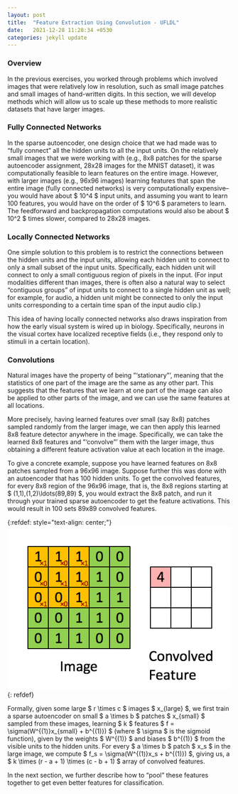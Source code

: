 ```yaml
---
layout: post
title:  "Feature Extraction Using Convolution - UFLDL"
date:   2021-12-28 11:28:34 +0530
categories: jekyll update
---
```


### Overview

In the previous exercises, you worked through problems which involved images that were relatively low in resolution, such as small image patches and small images of hand-written digits. In this section, we will develop methods which will allow us to scale up these methods to more realistic datasets that have larger images.

### Fully Connected Networks

In the sparse autoencoder, one design choice that we had made was to “fully connect” all the hidden units to all the input units. On the relatively small images that we were working with (e.g., 8x8 patches for the sparse autoencoder assignment, 28x28 images for the MNIST dataset), it was computationally feasible to learn features on the entire image. However, with larger images (e.g., 96x96 images) learning features that span the entire image (fully connected networks) is very computationally expensive–you would have about $ 10^4 $ input units, and assuming you want to learn 100 features, you would have on the order of $ 10^6 $ parameters to learn. The feedforward and backpropagation computations would also be about $ 10^2 $ times slower, compared to 28x28 images.

### Locally Connected Networks

One simple solution to this problem is to restrict the connections between the hidden units and the input units, allowing each hidden unit to connect to only a small subset of the input units. Specifically, each hidden unit will connect to only a small contiguous region of pixels in the input. (For input modalities different than images, there is often also a natural way to select “contiguous groups” of input units to connect to a single hidden unit as well; for example, for audio, a hidden unit might be connected to only the input units corresponding to a certain time span of the input audio clip.)

This idea of having locally connected networks also draws inspiration from how the early visual system is wired up in biology. Specifically, neurons in the visual cortex have localized receptive fields (i.e., they respond only to stimuli in a certain location).

### Convolutions

Natural images have the property of being ”‘stationary”’, meaning that the statistics of one part of the image are the same as any other part. This suggests that the features that we learn at one part of the image can also be applied to other parts of the image, and we can use the same features at all locations.

More precisely, having learned features over small (say 8x8) patches sampled randomly from the larger image, we can then apply this learned 8x8 feature detector anywhere in the image. Specifically, we can take the learned 8x8 features and ”‘convolve”’ them with the larger image, thus obtaining a different feature activation value at each location in the image.

To give a concrete example, suppose you have learned features on 8x8 patches sampled from a 96x96 image. Suppose further this was done with an autoencoder that has 100 hidden units. To get the convolved features, for every 8x8 region of the 96x96 image, that is, the 8x8 regions starting at $ (1,1),(1,2)\ldots(89,89) $, you would extract the 8x8 patch, and run it through your trained sparse autoencoder to get the feature activations. This would result in 100 sets 89x89 convolved features.

{:refdef: style="text-align: center;"}
![](/assets/Convolution_schematic.gif)
{: refdef}

Formally, given some large $ r \times c $ images $ x_{large} $, we first train a sparse autoencoder on small $ a \times b $ patches $ x_{small} $ sampled from these images, learning $ k $ features $ f = \sigma(W^{(1)}x_{small} + b^{(1)}) $ (where $ \sigma $ is the sigmoid function), given by the weights $ W^{(1)} $ and biases $ b^{(1)} $ from the visible units to the hidden units. For every $ a \times b $ patch $ x_s $ in the large image, we compute $ f_s = \sigma(W^{(1)}x_s + b^{(1)}) $, giving us, a $ k \times (r - a + 1) \times (c - b + 1) $ array of convolved features.

In the next section, we further describe how to “pool” these features together to get even better features for classification.
